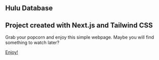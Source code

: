 ## Hulu Database

## Project created with Next.js and Tailwind CSS

Grab your popcorn and enjoy this simple webpage. Maybe you will find something to watch later?

[Enjoy!](public/images/giphy.gif)
